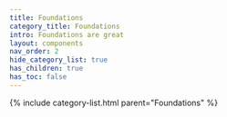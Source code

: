 ```yaml
---
title: Foundations
category_title: Foundations
intro: Foundations are great
layout: components
nav_order: 2
hide_category_list: true
has_children: true
has_toc: false
---
```



{% include category-list.html parent="Foundations" %}
